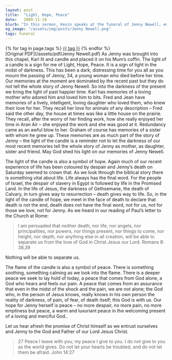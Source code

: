 ```yaml
---
layout: post
title:  "Light, Hope, Peace"
date:   2009-11-18
blurb: "In this sermon, Kevin speaks at the funeral of Jenny Newell, emphasizing the themes of light, hope, and peace. He encourages the mourners to remember the happier times with Jenny and not let the darkness of her passing overshadow her life. He also speaks about the hope that death is not the end and that nothing can separate us from the love of God. Finally, he talks about the peace that comes from God, a peace that surpasses all understanding."
og_image: "/assets/img/posts/Jenny Newell.png"
tags: Funeral
---    
```

<div class="tag-pills">
    {% for tag in page.tags %}
    <a href="{{ site.baseurl }}/tag/{{ tag | slugify }}" class="tag-pill">{{ tag }}</a>
    {% endfor %}
</div>
[Original PDF](/assets/pdf/Jenny Newell.pdf)
As Jenny was brought into this chapel, Karl lit and candle and placed it on his Mum’s coffin. The light of a candle is a sign for me of Light, Hope, Peace. It is a sign of light in the midst of darkness. This has been a dark, distressing time for you all as you mourn the passing of Jenny, 34, a young woman who died before her time. Our memories at the moment are dominated by the recent past but they do not tell the whole story of Jenny Newell. So into the darkness of the present we bring the light of past happier time. Karl has memories of a loving mother who adored him and loved him to bits. Fred and Jean have memories of a lively, intelligent, loving daughter who loved them, who knew their love for her. They recall her love for animals of any description – Fred said the other day, the house at times was like a little house on the prairie. They recall, after the worry of her finding work, how she really enjoyed her time in Aran Air – she enjoyed the work and she was good at it. Redundancy came as an awful blow to her. Graham of course has memories of a sister with whom he grew up. These memories are as much part of the story of Jenny – the light of the candle is a reminder not to let the darkness of our most recent memories tell the whole story of Jenny as mother, as daughter, sister and friend. May God shed his light on our memories of Jenny Newell.

The light of the candle is also a symbol of hope. Again much of our recent experience of life has been coloured by despair and Jenny’s death on Saturday seemed to crown that. As we look through the biblical story there is something vital about life. Life always has the final word. For the people of Israel, the despair of slavery in Egypt is followed by life in the Promised Land. In the life of Jesus, the darkness of Gethsemane, the death of Calvary, in turn gives way to resurrection – death gives way to life. So, in the light of the candle of hope, we meet in the face of death to declare that death is not the end, death does not have the final word, not for us, not for those we love, not for Jenny. As we heard in our reading of Paul’s letter to the Church at Rome:

> I am persuaded that neither death, nor life,
> nor angels, nor principalities,
> nor powers, nor things present, nor things to come,
> nor height, nor depth, nor anything else in all creation,
> will be able to separate us from the love of God in Christ Jesus our Lord.
> Romans 8: 38,39

Nothing will be able to separate us.

The flame of the candle is also a symbol of peace. There is something soothing, something calming as we look into the flame. There is a deeper peace we seek to lay hold of today, a peace that comes from God alone, a God who hears and feels our pain. A peace that comes from an assurance that even in the midst of the shock and the pain, we are not alone; the God who, in the person of Jesus knows, really knows in his own person the reality of darkness, of pain, of fear, of death itself; this God is with us. Our hope for Jenny herself is peace – no more despair, no more pain, no more emptiness but peace, a warm and luxuriant peace in the welcoming present of a loving and merciful God..

Let us hear afresh the promise of Christ himself as we entrust ourselves and Jenny to the God and Father of our Lord Jesus Christ.

> 27 Peace I leave with you; my peace I give to you. I do not give to you as the world gives. Do not let your hearts be troubled, and do not let them be afraid. John 14:27
